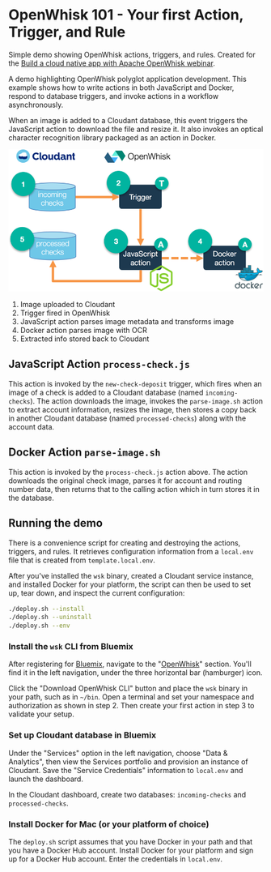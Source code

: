 # OpenWhisk 101 - Your first Action, Trigger, and Rule

Simple demo showing OpenWhisk actions, triggers, and rules. Created for the [Build a cloud native app with Apache OpenWhisk webinar](https://developer.ibm.com/tv/build-a-cloud-native-app-with-apache-openwhisk/).

A demo highlighting OpenWhisk polyglot application development. This example shows how to write actions in both JavaScript and Docker, respond to database triggers, and invoke actions in a workflow asynchronously.

When an image is added to a Cloudant database, this event triggers the JavaScript action to download the file and resize it. It also invokes an optical character recognition library packaged as an action in Docker.

![High level diagram](images/demo-2.png)

1. Image uploaded to Cloudant
2. Trigger fired in OpenWhisk
3. JavaScript action parses image metadata and transforms image
4. Docker action parses image with OCR
5. Extracted info stored back to Cloudant

## JavaScript Action `process-check.js`

This action is invoked by the `new-check-deposit` trigger, which fires when an image of a check is added to a Cloudant database (named `incoming-checks`). The action downloads the image, invokes the `parse-image.sh` action to extract account information, resizes the image, then stores a copy back in another Cloudant database (named `processed-checks`) along with the account data.

## Docker Action `parse-image.sh`

This action is invoked by the `process-check.js` action above. The action downloads the original check image, parses it for account and routing number data, then returns that to the calling action which in turn stores it in the database.

## Running the demo

There is a convenience script for creating and destroying the actions, triggers, and rules. It retrieves configuration information from a `local.env` file that is created from `template.local.env`.

After you've installed the `wsk` binary, created a Cloudant service instance, and installed Docker for your platform, the script can then be used to set up, tear down, and inspect the current configuration:

```bash
./deploy.sh --install
./deploy.sh --uninstall
./deploy.sh --env
```

### Install the `wsk` CLI from Bluemix

After registering for [Bluemix](http://bluemix.net/), navigate to the "[OpenWhisk](https://console.ng.bluemix.net/openwhisk/)" section. You'll find it in the left navigation, under the three horizontal bar (hamburger) icon.

Click the "Download OpenWhisk CLI" button and place the `wsk` binary in your path, such as in `~/bin`. Open a terminal and set your namespace and authorization as shown in step 2\. Then create your first action in step 3 to validate your setup.

### Set up Cloudant database in Bluemix

Under the "Services" option in the left navigation, choose "Data & Analytics", then view the Services portfolio and provision an instance of Cloudant. Save the "Service Credentials" information to `local.env` and launch the dashboard.

In the Cloudant dashboard, create two databases: `incoming-checks` and `processed-checks`.

### Install Docker for Mac (or your platform of choice)

The `deploy.sh` script assumes that you have Docker in your path and that you have a Docker Hub account. Install Docker for your platform and sign up for a Docker Hub account. Enter the credentials in `local.env`.
